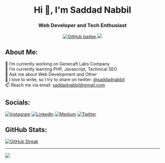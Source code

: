 <h1 align="center">Hi 👋, I'm Saddad Nabbil</h1>
<h3 align="center">Web Developer and Tech Enthusiast</h3>

<p align="center">
  <a href="https://github.com/saddadnabbil?tab=followers">
    <img src="https://img.shields.io/github/followers/saddadnabbil?label=Followers&logo=GitHub&style=for-the-badge" alt="GitHub badge" />
  </a>
  <a href="http://twitter.com/saddadnabbil">
    <img src="https://img.shields.io/twitter/follow/saddadnabbil?label=Twitter&logo=twitter&style=for-the-badge" />
  </a>
</p>


## About Me:
🔭 I’m currently working on Genecaft Labs Company<br>🌱 I’m currently learning PHP, Javascript, Technical SEO<br>💬 Ask me about Web Development and Other<br>📝 I love to write, so I try to share on twitter: [@saddadnabbil](https://twitter.com/saddadnabbil)<br>📫 Reach me via email: saddadnabbil@gmail.com


## Socials:
[![Instagram](https://img.shields.io/badge/Instagram-%23E4405F.svg?logo=Instagram&logoColor=white)](https://instagram.com/abeen.g) [![LinkedIn](https://img.shields.io/badge/LinkedIn-%230077B5.svg?logo=linkedin&logoColor=white)](https://linkedin.com/in/saddadnabbil) [![Medium](https://img.shields.io/badge/Medium-12100E?logo=medium&logoColor=white)](https://medium.com/@saddadnabbil) [![Twitter](https://img.shields.io/badge/Twitter-%231DA1F2.svg?logo=Twitter&logoColor=white)](https://twitter.com/saddadnabbil) 


## GitHub Stats:
[![GitHub Streak](http://github-readme-streak-stats.herokuapp.com?user=saddadnabbil&theme=vue-dark)](https://git.io/streak-stats)

---
[![](https://visitcount.itsvg.in/api?id=saddadnabbil&icon=4&color=3)](https://visitcount.itsvg.in)

<!-- Proudly created with GPRM ( https://gprm.itsvg.in ) -->
